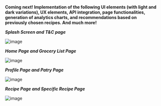 **Coming next! Implementation of the following UI elements (with light and dark variations), UX elements, API integration, page functionalities, generation of analytics charts, and recommendations based on previously chosen recipes. And much more!**




***Splash Screen and T&C page***

![image](https://github.com/user-attachments/assets/c084404f-5154-4af5-ab2a-e99816c6f3e2)


***Home Page and Grocery List Page***

![image](https://github.com/user-attachments/assets/08ac72ae-10a6-4686-9ecd-5e929676f6d9)


***Profile Page and Patry Page***

![image](https://github.com/user-attachments/assets/05be981c-f0c4-4521-9142-a68b385fba2e)


***Recipe Page and Specific Recipe Page***

![image](https://github.com/user-attachments/assets/ac5e52d0-2a7e-40f1-9d4b-0dd05ba410bb)



